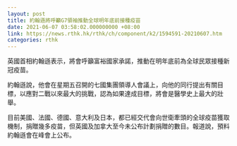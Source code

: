```yaml
---
layout: post
title: 約翰遜將呼籲G7領袖推動全球明年底前接種疫苗
date: 2021-06-07 03:58:02.000000000 +08:00
link: https://news.rthk.hk/rthk/ch/component/k2/1594591-20210607.htm
categories: rthk
---
```


英國首相約翰遜表示，將會呼籲富裕國家承諾，推動在明年底前為全球民眾接種新冠疫苗。

約翰遜說，他會在星期五召開的七國集團領導人會議上，向他的同行提出有關目標，以應對二戰以來最大的挑戰，認為如果達成目標，將會是醫學史上最大的壯舉。

目前美國、法國、德國、意大利及日本，都已經交代會向世衛牽頭的全球疫苗獲取機制，捐贈幾多疫苗，但英國及加拿大至今未公布計劃捐贈的數目。報道說，預料約翰遜會在峰會上公布。
